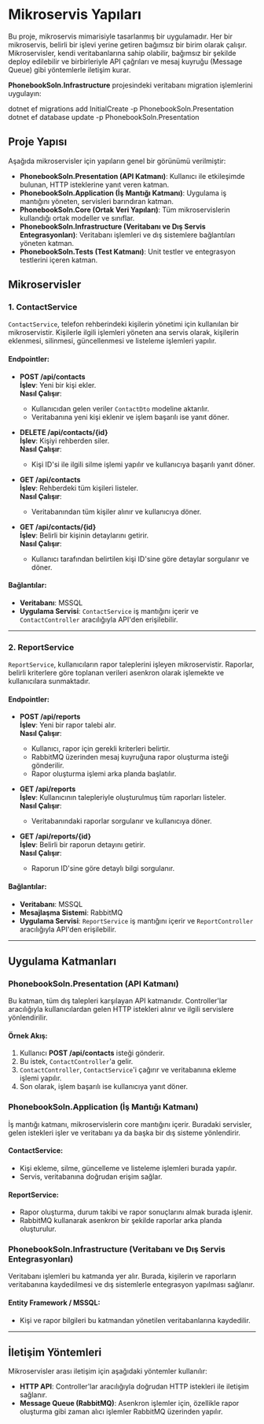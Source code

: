 # Mikroservis Yapıları

Bu proje, mikroservis mimarisiyle tasarlanmış bir uygulamadır. Her bir mikroservis, belirli bir işlevi yerine getiren bağımsız bir birim olarak çalışır. Mikroservisler, kendi veritabanlarına sahip olabilir, bağımsız bir şekilde deploy edilebilir ve birbirleriyle API çağrıları ve mesaj kuyruğu (Message Queue) gibi yöntemlerle iletişim kurar.

**PhonebookSoln.Infrastructure** projesindeki veritabanı migration işlemlerini uygulayın:

dotnet ef migrations add InitialCreate -p PhonebookSoln.Presentation
dotnet ef database update -p PhonebookSoln.Presentation

## Proje Yapısı

Aşağıda mikroservisler için yapıların genel bir görünümü verilmiştir:

- **PhonebookSoln.Presentation (API Katmanı)**: Kullanıcı ile etkileşimde bulunan, HTTP isteklerine yanıt veren katman.
- **PhonebookSoln.Application (İş Mantığı Katmanı)**: Uygulama iş mantığını yöneten, servisleri barındıran katman.
- **PhonebookSoln.Core (Ortak Veri Yapıları)**: Tüm mikroservislerin kullandığı ortak modeller ve sınıflar.
- **PhonebookSoln.Infrastructure (Veritabanı ve Dış Servis Entegrasyonları)**: Veritabanı işlemleri ve dış sistemlere bağlantıları yöneten katman.
- **PhonebookSoln.Tests (Test Katmanı)**: Unit testler ve entegrasyon testlerini içeren katman.

## Mikroservisler

### **1. ContactService**

`ContactService`, telefon rehberindeki kişilerin yönetimi için kullanılan bir mikroservistir. Kişilerle ilgili işlemleri yöneten ana servis olarak, kişilerin eklenmesi, silinmesi, güncellenmesi ve listeleme işlemleri yapılır.

#### Endpointler:

- **POST /api/contacts**  
  **İşlev**: Yeni bir kişi ekler.  
  **Nasıl Çalışır**:  
  - Kullanıcıdan gelen veriler `ContactDto` modeline aktarılır.
  - Veritabanına yeni kişi eklenir ve işlem başarılı ise yanıt döner.
  
- **DELETE /api/contacts/{id}**  
  **İşlev**: Kişiyi rehberden siler.  
  **Nasıl Çalışır**:  
  - Kişi ID'si ile ilgili silme işlemi yapılır ve kullanıcıya başarılı yanıt döner.

- **GET /api/contacts**  
  **İşlev**: Rehberdeki tüm kişileri listeler.  
  **Nasıl Çalışır**:  
  - Veritabanından tüm kişiler alınır ve kullanıcıya döner.

- **GET /api/contacts/{id}**  
  **İşlev**: Belirli bir kişinin detaylarını getirir.  
  **Nasıl Çalışır**:  
  - Kullanıcı tarafından belirtilen kişi ID'sine göre detaylar sorgulanır ve döner.

#### Bağlantılar:

- **Veritabanı**: MSSQL
- **Uygulama Servisi**: `ContactService` iş mantığını içerir ve `ContactController` aracılığıyla API'den erişilebilir.

---

### **2. ReportService**

`ReportService`, kullanıcıların rapor taleplerini işleyen mikroservistir. Raporlar, belirli kriterlere göre toplanan verileri asenkron olarak işlemekte ve kullanıcılara sunmaktadır.

#### Endpointler:

- **POST /api/reports**  
  **İşlev**: Yeni bir rapor talebi alır.  
  **Nasıl Çalışır**:  
  - Kullanıcı, rapor için gerekli kriterleri belirtir.
  - RabbitMQ üzerinden mesaj kuyruğuna rapor oluşturma isteği gönderilir.
  - Rapor oluşturma işlemi arka planda başlatılır.

- **GET /api/reports**  
  **İşlev**: Kullanıcının talepleriyle oluşturulmuş tüm raporları listeler.  
  **Nasıl Çalışır**:  
  - Veritabanındaki raporlar sorgulanır ve kullanıcıya döner.

- **GET /api/reports/{id}**  
  **İşlev**: Belirli bir raporun detayını getirir.  
  **Nasıl Çalışır**:  
  - Raporun ID'sine göre detaylı bilgi sorgulanır.

#### Bağlantılar:

- **Veritabanı**: MSSQL
- **Mesajlaşma Sistemi**: RabbitMQ
- **Uygulama Servisi**: `ReportService` iş mantığını içerir ve `ReportController` aracılığıyla API'den erişilebilir.

---

## Uygulama Katmanları

### **PhonebookSoln.Presentation (API Katmanı)**

Bu katman, tüm dış talepleri karşılayan API katmanıdır. Controller'lar aracılığıyla kullanıcılardan gelen HTTP istekleri alınır ve ilgili servislere yönlendirilir.

#### Örnek Akış:

1. Kullanıcı **POST /api/contacts** isteği gönderir.
2. Bu istek, `ContactController`'a gelir.
3. `ContactController`, `ContactService`'i çağırır ve veritabanına ekleme işlemi yapılır.
4. Son olarak, işlem başarılı ise kullanıcıya yanıt döner.

### **PhonebookSoln.Application (İş Mantığı Katmanı)**

İş mantığı katmanı, mikroservislerin core mantığını içerir. Buradaki servisler, gelen istekleri işler ve veritabanı ya da başka bir dış sisteme yönlendirir.

#### **ContactService**:

- Kişi ekleme, silme, güncelleme ve listeleme işlemleri burada yapılır.
- Servis, veritabanına doğrudan erişim sağlar.

#### **ReportService**:

- Rapor oluşturma, durum takibi ve rapor sonuçlarını almak burada işlenir.
- RabbitMQ kullanarak asenkron bir şekilde raporlar arka planda oluşturulur.

### **PhonebookSoln.Infrastructure (Veritabanı ve Dış Servis Entegrasyonları)**

Veritabanı işlemleri bu katmanda yer alır. Burada, kişilerin ve raporların veritabanına kaydedilmesi ve dış sistemlerle entegrasyon yapılması sağlanır.

#### **Entity Framework / MSSQL**:

- Kişi ve rapor bilgileri bu katmandan yönetilen veritabanlarına kaydedilir.

---

## İletişim Yöntemleri

Mikroservisler arası iletişim için aşağıdaki yöntemler kullanılır:

- **HTTP API**: Controller'lar aracılığıyla doğrudan HTTP istekleri ile iletişim sağlanır.
- **Message Queue (RabbitMQ)**: Asenkron işlemler için, özellikle rapor oluşturma gibi zaman alıcı işlemler RabbitMQ üzerinden yapılır.
